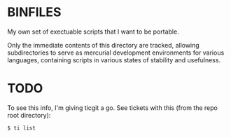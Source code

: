 BINFILES
========

My own set of exectuable scripts that I want to be portable.

Only the immediate contents of this directory are tracked, allowing
subdirectories to serve as mercurial development environments for various
languages, containing scripts in various states of stability and usefulness.

TODO
====
To see this info, I'm giving ticgit a go.  See tickets with this (from the
repo root directory):

    $ ti list
